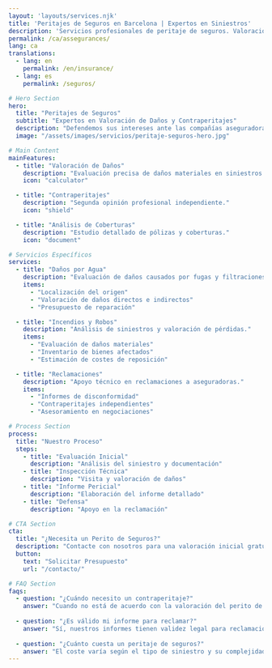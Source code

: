 ```yaml
---
layout: 'layouts/services.njk'
title: 'Peritajes de Seguros en Barcelona | Expertos en Siniestros'
description: 'Servicios profesionales de peritaje de seguros. Valoración de daños, análisis de coberturas y contraperitajes para aseguradoras y particulares.'
permalink: /ca/assegurances/
lang: ca
translations:
  - lang: en
    permalink: /en/insurance/
  - lang: es
    permalink: /seguros/

# Hero Section
hero:
  title: "Peritajes de Seguros"
  subtitle: "Expertos en Valoración de Daños y Contraperitajes"
  description: "Defendemos sus intereses ante las compañías aseguradoras mediante informes técnicos independientes y profesionales."
  image: "/assets/images/servicios/peritaje-seguros-hero.jpg"

# Main Content
mainFeatures:
  - title: "Valoración de Daños"
    description: "Evaluación precisa de daños materiales en siniestros."
    icon: "calculator"

  - title: "Contraperitajes"
    description: "Segunda opinión profesional independiente."
    icon: "shield"

  - title: "Análisis de Coberturas"
    description: "Estudio detallado de pólizas y coberturas."
    icon: "document"

# Servicios Específicos
services:
  - title: "Daños por Agua"
    description: "Evaluación de daños causados por fugas y filtraciones."
    items:
      - "Localización del origen"
      - "Valoración de daños directos e indirectos"
      - "Presupuesto de reparación"

  - title: "Incendios y Robos"
    description: "Análisis de siniestros y valoración de pérdidas."
    items:
      - "Evaluación de daños materiales"
      - "Inventario de bienes afectados"
      - "Estimación de costes de reposición"

  - title: "Reclamaciones"
    description: "Apoyo técnico en reclamaciones a aseguradoras."
    items:
      - "Informes de disconformidad"
      - "Contraperitajes independientes"
      - "Asesoramiento en negociaciones"

# Process Section
process:
  title: "Nuestro Proceso"
  steps:
    - title: "Evaluación Inicial"
      description: "Análisis del siniestro y documentación"
    - title: "Inspección Técnica"
      description: "Visita y valoración de daños"
    - title: "Informe Pericial"
      description: "Elaboración del informe detallado"
    - title: "Defensa"
      description: "Apoyo en la reclamación"

# CTA Section
cta:
  title: "¿Necesita un Perito de Seguros?"
  description: "Contacte con nosotros para una valoración inicial gratuita de su caso."
  button:
    text: "Solicitar Presupuesto"
    url: "/contacto/"

# FAQ Section
faqs:
  - question: "¿Cuándo necesito un contraperitaje?"
    answer: "Cuando no está de acuerdo con la valoración del perito de la aseguradora."
  
  - question: "¿Es válido mi informe para reclamar?"
    answer: "Sí, nuestros informes tienen validez legal para reclamaciones."
  
  - question: "¿Cuánto cuesta un peritaje de seguros?"
    answer: "El coste varía según el tipo de siniestro y su complejidad. Ofrecemos presupuesto sin compromiso."
---
```

